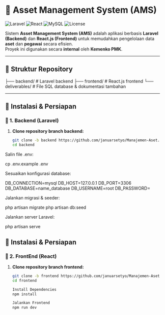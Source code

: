 # 🌟 Asset Management System (AMS)

![Laravel](https://img.shields.io/badge/Laravel-10.x-red?style=for-the-badge&logo=laravel)
![React](https://img.shields.io/badge/React-18.x-61DAFB?style=for-the-badge&logo=react)
![MySQL](https://img.shields.io/badge/MySQL-8.x-4479A1?style=for-the-badge&logo=mysql)
![License](https://img.shields.io/badge/license-Internal-blue?style=for-the-badge)

Sistem **Asset Management System (AMS)** adalah aplikasi berbasis **Laravel (Backend)** dan **React.js (Frontend)** untuk memudahkan pengelolaan data **aset** dan **pegawai** secara efisien.  
Proyek ini digunakan secara **internal** oleh **Kemenko PMK**.

---

## 📂 Struktur Repository

├── backend/ # Laravel backend
├── frontend/ # React.js frontend
└── deliverables/ # File SQL database & dokumentasi tambahan


---

## 🚀 Instalasi & Persiapan

### 🔹 1. Backend (Laravel)

1. **Clone repository branch backend:**
   ```bash
   git clone -b backend https://github.com/januarsetyo/Manajemen-Aset.git backend
   cd backend

Salin file .env:

cp .env.example .env


Sesuaikan konfigurasi database:

DB_CONNECTION=mysql
DB_HOST=127.0.0.1
DB_PORT=3306
DB_DATABASE=name_database
DB_USERNAME=root
DB_PASSWORD=

Jalankan migrasi & seeder:

php artisan migrate
php artisan db:seed


Jalankan server Laravel:

php artisan serve

## 🚀 Instalasi & Persiapan

### 🔹 2. FrontEnd (React)

1. **Clone repository branch frontend:**
   ```bash
   git clone -b frontend https://github.com/januarsetyo/Manajemen-Aset.git frontend
   cd frontend

   Install Dependencies
   npm install

   Jalankan Frontend
   npm run dev